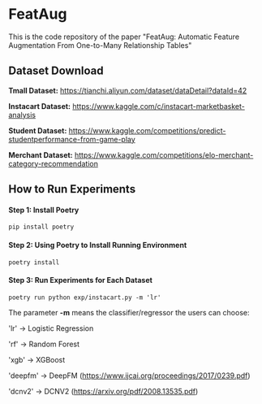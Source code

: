 # FeatAug

This is the code repository of the paper "FeatAug: Automatic Feature Augmentation From One-to-Many Relationship Tables"

## Dataset Download

**Tmall Dataset:** https://tianchi.aliyun.com/dataset/dataDetail?dataId=42

**Instacart Dataset:** https://www.kaggle.com/c/instacart-marketbasket-analysis

**Student Dataset:** https://www.kaggle.com/competitions/predict-studentperformance-from-game-play

**Merchant Dataset:** https://www.kaggle.com/competitions/elo-merchant-category-recommendation

## How to Run Experiments

#### Step 1: Install Poetry
```
pip install poetry
```

#### Step 2: Using Poetry to Install Running Environment
```
poetry install
```

#### Step 3: Run Experiments for Each Dataset
```
poetry run python exp/instacart.py -m 'lr'
```
The parameter **-m** means the classifier/regressor the users can choose:

'lr' -> Logistic Regression

'rf' -> Random Forest

'xgb' -> XGBoost

'deepfm' -> DeepFM (https://www.ijcai.org/proceedings/2017/0239.pdf)

'dcnv2' -> DCNV2 (https://arxiv.org/pdf/2008.13535.pdf)

